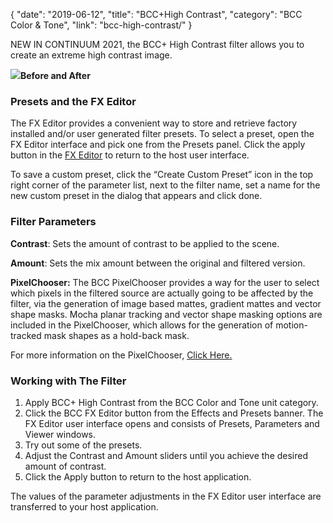 {
"date": "2019-06-12",
"title": "BCC+High Contrast",
"category": "BCC Color & Tone",
"link": "bcc-high-contrast/"
}

 
NEW IN CONTINUUM 2021, the BCC+ High Contrast filter allows you to create an extreme high contrast image.


![](https://borisfx-com-res.cloudinary.com/image/upload//documentation/continuum/uploads/2020/10/Image_243.png)**Before and After**  

### Presets and the FX Editor


The FX Editor provides a convenient way to store and retrieve factory installed and/or user generated filter presets. To select a preset, open the FX Editor interface and pick one from the Presets panel. Click the apply button in the [FX Editor](/documentation/continuum/bcc-fx-editor) to return to the host user interface. 


To save a custom preset, click the “Create Custom Preset” icon in the top right corner of the parameter list, next to the filter name, set a name for the new custom preset in the dialog that appears and click done. 


### Filter Parameters


**Contrast**: Sets the amount of contrast to be applied to the scene.


**Amount**: Sets the mix amount between the original and filtered version.


**PixelChooser:**  The BCC PixelChooser provides a way for the user to select which pixels in the filtered source are actually going to be affected by the filter, via the generation of image based mattes, gradient mattes and vector shape masks. Mocha planar tracking and vector shape masking options are included in the PixelChooser, which allows for the generation of motion-tracked mask shapes as a hold-back mask. 


For more information on the PixelChooser, [Click Here.﻿](/documentation/continuum/)


### Working with The Filter


1. Apply BCC+ High Contrast from the BCC Color and Tone unit category.
2. Click the BCC FX Editor button from the Effects and Presets banner. The FX Editor user interface opens and consists of Presets, Parameters and Viewer windows.
3. Try out some of the presets.
4. Adjust the Contrast and Amount sliders until you achieve the desired amount of contrast.
5. Click the Apply button to return to the host application.


The values of the parameter adjustments in the FX Editor user interface are transferred to your host application.


